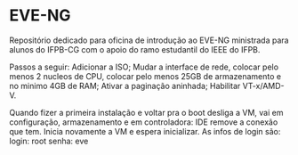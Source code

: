 # EVE-NG
Repositório dedicado para oficina de introdução ao EVE-NG ministrada para alunos do IFPB-CG com o apoio do ramo estudantil do IEEE do IFPB.


Passos a seguir:
Adicionar a ISO;
Mudar a interface de rede, colocar pelo menos 2 nucleos de CPU, colocar pelo menos 25GB de armazenamento e no minimo 4GB de RAM;
Ativar a paginação aninhada;
Habilitar VT-x/AMD-V.

Quando fizer a primeira instalação e voltar pra o boot desliga a VM, vai em configuração, armazenamento e em controladora: IDE remove a conexão que tem.
Inicia novamente a VM e espera inicializar.
As infos de login são: 
  login: root 
  senha: eve
